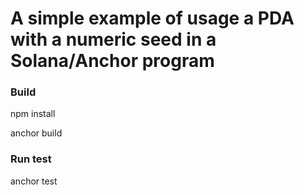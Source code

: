 # A simple example of usage a PDA with a numeric seed in a Solana/Anchor program

### Build
npm install

anchor build

### Run test
anchor test
